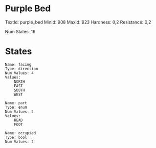 # Purple Bed
TextId: purple_bed
MinId: 908
MaxId: 923
Hardness: 0,2
Resistance: 0,2

Num States: 16
# States
```
Name: facing
Type: direction
Num Values: 4
Values:
    NORTH
    EAST
    SOUTH
    WEST

Name: part
Type: enum
Num Values: 2
Values:
    HEAD
    FOOT

Name: occupied
Type: bool
Num Values: 2
```